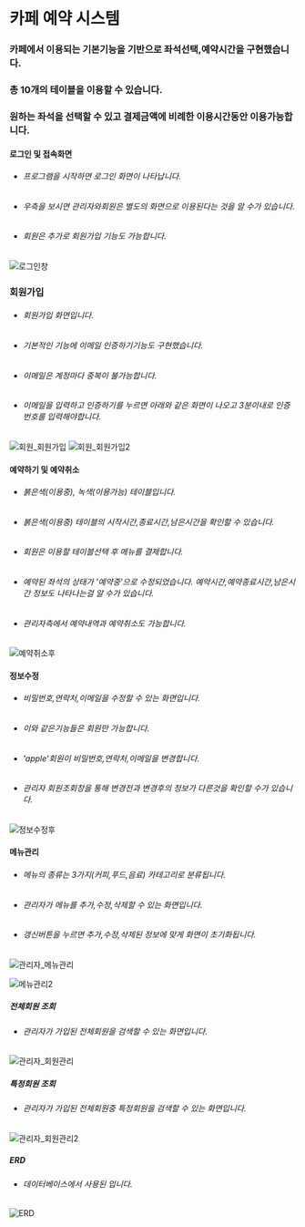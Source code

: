 # 카페 예약 시스템

### 카페에서 이용되는 기본기능을 기반으로 좌석선택,예약시간을 구현했습니다.
### 총 10개의 테이블을 이용할 수 있습니다.
### 원하는 좌석을 선택할 수 있고 결제금액에 비례한 이용시간동안 이용가능합니다.

#### 로그인 및 접속화면
*  ###### 프로그램을 시작하면 로그인 화면이 나타납니다. 
*  ###### 우측을 보시면 관리자와회원은 별도의 화면으로 이용된다는 것을 알 수가 있습니다.
*  ###### 회원은 추가로 회원가입 기능도 가능합니다.
![로그인창](https://user-images.githubusercontent.com/49363880/103593222-90bcfe80-4f38-11eb-97de-e804ac4680b2.JPG)

### 회원가입
*  ###### 회원가입 화면입니다.
*  ###### 기본적인 기능에 이메일 인증하기기능도 구현했습니다.
*  ###### 이메일은 계정마다 중복이 불가능합니다.
*  ###### 이메일을 입력하고 인증하기를 누르면 아래와 같은 화면이 나오고 3분이내로 인증번호를 입력해야합니다.
![회원_회원가입](https://user-images.githubusercontent.com/49363880/103505895-c4e3e100-4e9e-11eb-9837-5c1112560bc9.jpg)
![회원_회원가입2](https://user-images.githubusercontent.com/49363880/103505902-c6ada480-4e9e-11eb-9b86-b1f3a7ff422c.jpg)



#### 예약하기 및 예약취소
*  ###### 붉은색(이용중), 녹색(이용가능) 테이블입니다. 
*  ###### 붉은색(이용중) 테이블의 시작시간,종료시간,남은시간을 확인할 수 있습니다.
*  ###### 회원은  이용할 테이블선택 후 메뉴를 결제합니다.
*  ###### 예약된 좌석의 상태가 '예약중'으로 수정되었습니다.  예약시간,예약종료시간,남은시간 정보도 나타나는걸 알 수가 있습니다.
*  ###### 관리자측에서 예약내역과 예약취소도 가능합니다.



![예약취소후](https://user-images.githubusercontent.com/49363880/103598620-68d49780-4f46-11eb-9a9d-d5f8cdf76b34.jpg)

#### 정보수정

*  ###### 비밀번호,연락처,이메일을 수정할 수 있는 화면입니다.
*  ###### 이와 같은기능들은 회원만 가능합니다.
*  ###### 'apple'회원이 비밀번호,연락처,이메일을 변경합니다.
*  ###### 관리자 회원조회창을 통해 변경전과 변경후의 정보가 다른것을 확인할 수가 있습니다.
![정보수정후](https://user-images.githubusercontent.com/49363880/103599465-89055600-4f48-11eb-9bf8-b4944f706407.JPG)



#### 메뉴관리
*  ###### 메뉴의 종류는  3가지(커피,푸드,음료) 카테고리로 분류됩니다.
*  ###### 관리자가 메뉴를 추가,수정,삭제할 수 있는 화면입니다.
*  ###### 갱신버튼을 누르면 추가,수정,삭제된 정보에 맞게 화면이 초기화됩니다.

![관리자_메뉴관리](https://user-images.githubusercontent.com/49363880/103504053-a8917580-4e99-11eb-882b-84a367da7737.jpg)

![메뉴관리2](https://user-images.githubusercontent.com/49363880/103595698-733f6300-4f3f-11eb-99db-15fe10563496.jpg)

##### 전체회원 조회
* ###### 관리자가 가입된 전체회원을 검색할 수 있는 화면입니다.
![관리자_회원관리](https://user-images.githubusercontent.com/49363880/103505900-c6ada480-4e9e-11eb-8328-3b6f71ff2b72.jpg)
##### 특정회원 조회
* ###### 관리자가 가입된 전체회원중 특정회원을 검색할 수 있는 화면입니다.
![관리자_회원관리2](https://user-images.githubusercontent.com/49363880/103505899-c6150e00-4e9e-11eb-9ebe-d4dac61ed312.jpg)


##### ERD
* ###### 데이터베이스에서 사용된 입니다.
![ERD](https://user-images.githubusercontent.com/49363880/103601697-8fe29780-4f4d-11eb-9305-a79b6d3b5059.jpg)

